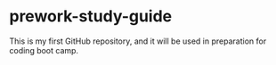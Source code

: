 # prework-study-guide
This is my first GitHub repository, and it will be used in preparation for coding boot camp.
